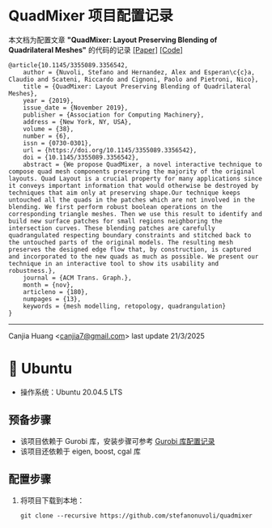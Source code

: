 # QuadMixer 项目配置记录

本文档为配置文章 **"QuadMixer: Layout Preserving Blending of Quadrilateral Meshes"** 的代码的记录 [[Paper]](https://dl.acm.org/doi/10.1145/3355089.3356542) [[Code]](https://github.com/stefanonuvoli/quadmixer)

```
@article{10.1145/3355089.3356542,
    author = {Nuvoli, Stefano and Hernandez, Alex and Esperan\c{c}a, Claudio and Scateni, Riccardo and Cignoni, Paolo and Pietroni, Nico},
    title = {QuadMixer: Layout Preserving Blending of Quadrilateral Meshes},
    year = {2019},
    issue_date = {November 2019},
    publisher = {Association for Computing Machinery},
    address = {New York, NY, USA},
    volume = {38},
    number = {6},
    issn = {0730-0301},
    url = {https://doi.org/10.1145/3355089.3356542},
    doi = {10.1145/3355089.3356542},
    abstract = {We propose QuadMixer, a novel interactive technique to compose quad mesh components preserving the majority of the original layouts. Quad Layout is a crucial property for many applications since it conveys important information that would otherwise be destroyed by techniques that aim only at preserving shape.Our technique keeps untouched all the quads in the patches which are not involved in the blending. We first perform robust boolean operations on the corresponding triangle meshes. Then we use this result to identify and build new surface patches for small regions neighboring the intersection curves. These blending patches are carefully quadrangulated respecting boundary constraints and stitched back to the untouched parts of the original models. The resulting mesh preserves the designed edge flow that, by construction, is captured and incorporated to the new quads as much as possible. We present our technique in an interactive tool to show its usability and robustness.},
    journal = {ACM Trans. Graph.},
    month = {nov},
    articleno = {180},
    numpages = {13},
    keywords = {mesh modelling, retopology, quadrangulation}
}
```

---

Canjia Huang <<canjia7@gmail.com>> last update 21/3/2025

# :penguin: Ubuntu

- 操作系统：Ubuntu 20.04.5 LTS

## 预备步骤

- 该项目依赖于 Gurobi 库，安装步骤可参考 [Gurobi 库配置记录](../../Other-Libraries/Gurobi/)
- 该项目还依赖于 eigen, boost, cgal 库

## 配置步骤

1. 将项目下载到本地：

    ```
    git clone --recursive https://github.com/stefanonuvoli/quadmixer
    ```